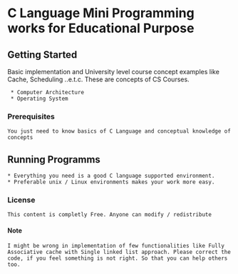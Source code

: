 # C Language Mini Programming works for Educational Purpose

## Getting Started

Basic implementation and University level course concept examples like Cache, Scheduling ..e.t.c. These are concepts of CS Courses.

```Plan-Text
 * Computer Architecture
 * Operating System
```

### Prerequisites

    You just need to know basics of C Language and conceptual knowledge of concepts

## Running Programms

    * Everything you need is a good C language supported environment.
    * Preferable unix / Linux environments makes your work more easy.

### License

    This content is completly Free. Anyone can modify / redistribute

#### Note

    I might be wrong in implementation of few functionalities like Fully Associative cache with Single linked list approach. Please correct the code, if you feel something is not right. So that you can help others too.
